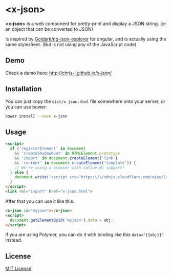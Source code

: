 # &lt;x-json&gt;


**&lt;x-json&gt;** is a web component for pretty-print and display a JSON string. (or an object that can be converted to JSON)

Is inspired by [Goldark/ng-json-explorer](https://github.com/Goldark/ng-json-explorer) for angular, and is actually using the same stylesheet. (But is not using any of the JavaScript code)

## Demo

Check a demo here: http://chris-l.github.io/x-json/

## Installation

You can just copy the `dist/x-json.html` file somewhere onto your server, or you can use bower:

```bash
bower install --save x-json
```

## Usage

```html
<script>
  if ('registerElement' in document
    && 'createShadowRoot' in HTMLElement.prototype
    && 'import' in document.createElement('link')
    && 'content' in document.createElement('template')) {
    // We're using a browser with native WC support!
  } else {
    document.write('<script src="https:\/\/cdnjs.cloudflare.com/ajax/libs/polymer/0.3.4/platform.js"><\/script>')
  }
</script>
<link rel="import" href="x-json.html">
```

After that you can use it like this:

```html
<x-json id="myjson"></x-json>
<script>
  document.getElementById('myjson').data = obj;
</script>
```

If you are using Polymer, you can do it with binding like this `data="{{obj}}"` instead.

## License

[MIT License](http://opensource.org/licenses/MIT)
